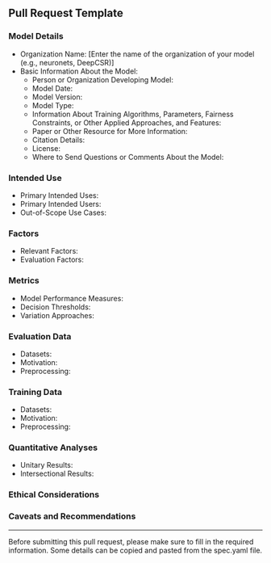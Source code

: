## Pull Request Template

### Model Details

- Organization Name: [Enter the name of the organization of your model (e.g., neuronets, DeepCSR)]
- Basic Information About the Model:
  - Person or Organization Developing Model:
  - Model Date:
  - Model Version:
  - Model Type:
  - Information About Training Algorithms, Parameters, Fairness Constraints, or Other Applied Approaches, and Features:
  - Paper or Other Resource for More Information:
  - Citation Details:
  - License:
  - Where to Send Questions or Comments About the Model:

### Intended Use

- Primary Intended Uses:
- Primary Intended Users:
- Out-of-Scope Use Cases:

### Factors

- Relevant Factors:
- Evaluation Factors:

### Metrics

- Model Performance Measures:
- Decision Thresholds:
- Variation Approaches:

### Evaluation Data

- Datasets:
- Motivation:
- Preprocessing:

### Training Data

- Datasets:
- Motivation:
- Preprocessing:

### Quantitative Analyses

- Unitary Results:
- Intersectional Results:

### Ethical Considerations

### Caveats and Recommendations

---

Before submitting this pull request, please make sure to fill in the required information. Some details can be copied and pasted from the spec.yaml file.
